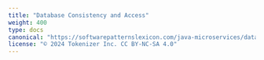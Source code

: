 ```yaml
---
title: "Database Consistency and Access"
weight: 400
type: docs
canonical: "https://softwarepatternslexicon.com/java-microservices/data-access"
license: "© 2024 Tokenizer Inc. CC BY-NC-SA 4.0"
---
```

